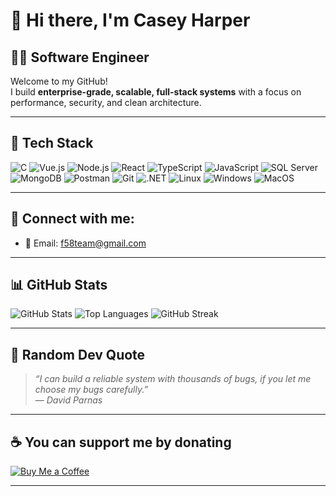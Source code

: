 # 👋 Hi there, I'm Casey Harper

## 🧑‍💻 Software Engineer

Welcome to my GitHub!  
I build **enterprise-grade, scalable, full-stack systems** with a focus on performance, security, and clean architecture.

---

## 🔧 Tech Stack

![C](https://img.shields.io/badge/-C%23-239120?style=flat-square&logo=c-sharp&logoColor=white)
![Vue.js](https://img.shields.io/badge/-Vue.js-4FC08D?style=flat-square&logo=vue.js&logoColor=white)
![Node.js](https://img.shields.io/badge/-Node.js-339933?style=flat-square&logo=node.js&logoColor=white)
![React](https://img.shields.io/badge/-React-61DAFB?style=flat-square&logo=react&logoColor=white)
![TypeScript](https://img.shields.io/badge/-TypeScript-3178C6?style=flat-square&logo=typescript&logoColor=white)
![JavaScript](https://img.shields.io/badge/-JavaScript-F7DF1E?style=flat-square&logo=javascript&logoColor=black)
![SQL Server](https://img.shields.io/badge/-SQL%20Server-CC2927?style=flat-square&logo=microsoft-sql-server&logoColor=white)
![MongoDB](https://img.shields.io/badge/-MongoDB-47A248?style=flat-square&logo=mongodb&logoColor=white)
![Postman](https://img.shields.io/badge/-Postman-FF6C37?style=flat-square&logo=postman&logoColor=white)
![Git](https://img.shields.io/badge/-Git-F05032?style=flat-square&logo=git&logoColor=white)
![.NET](https://img.shields.io/badge/-.NET-512BD4?style=flat-square&logo=dotnet&logoColor=white)
![Linux](https://img.shields.io/badge/-Linux-FCC624?style=flat-square&logo=linux&logoColor=black)
![Windows](https://img.shields.io/badge/-Windows-0078D6?style=flat-square&logo=windows&logoColor=white)
![MacOS](https://img.shields.io/badge/-MacOS-000000?style=flat-square&logo=apple&logoColor=white)

---

## 🔗 Connect with me:

- 📧 Email: [f58team@gmail.com](mailto:f58team@gmail.com)

---

## 📊 GitHub Stats

![GitHub Stats](https://github-readme-stats.vercel.app/api?username=f58dev&show_icons=true&theme=tokyonight)
![Top Languages](https://github-readme-stats.vercel.app/api/top-langs/?username=f58dev&layout=compact&theme=tokyonight)
![GitHub Streak](https://github-readme-streak-stats.herokuapp.com?user=f58dev&theme=tokyonight)

---

## 🧠 Random Dev Quote

> *“I can build a reliable system with thousands of bugs, if you let me choose my bugs carefully.”*  
> — *David Parnas*

---

## ☕ You can support me by donating

[![Buy Me a Coffee](https://img.shields.io/badge/Buy%20me%20a%20coffee-yellow?style=for-the-badge&logo=buy-me-a-coffee&logoColor=black)](https://www.buymeacoffee.com/)

---
